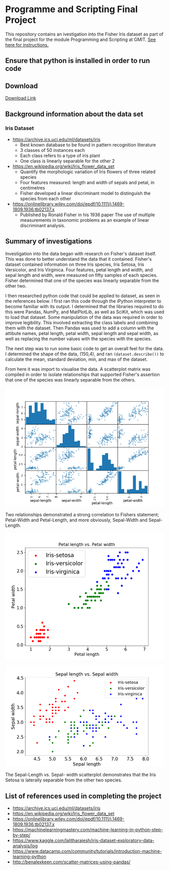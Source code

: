 # Programme and Scripting Final Project

This repository contains an ivestigation into the Fisher Iris dataset as part of the final project for the module Programming and Scripting at GMIT.
[See here for instructions.](https://github.com/ianmcloughlin/project-pands/raw/master/project.pdf)

## Ensure that python is installed in order to run code

## Download
[Download Link](https://github.com/ANihill/Final-Project)

## Background information about the data set

### Iris Dataset 
- https://archive.ics.uci.edu/ml/datasets/iris
  - Best known database to be found in pattern recognition literature
  - 3 classes of 50 instances each
  - Each class refers to a type of iris plant
  - One class is linearly separable for the other 2
- https://en.wikipedia.org/wiki/Iris_flower_data_set
  - Quantify the morphologic variation of Iris flowers of three related species
  - Four features measured: length and width of sepals and petal, in centimetres
  - Fisher developed a linear discriminant model to distinguish the species from each other
- https://onlinelibrary.wiley.com/doi/epdf/10.1111/j.1469-1809.1936.tb02137.x
  - Published by Ronald Fisher in his 1936 paper The use of multiple measurements in taxonomic problems as an example of linear discriminant analysis.

## Summary of investigations 
Investigation into the data began with research on Fisher's dataset itself. This was done to better understand the data that it contained. Fisher's dataset contained information on three Iris species, Iris Setosa, Iris Versicolor, and Iris Virginica. Four features, petal length and width, and sepal length and width, were measured on fifty samples of each species. Fisher determined that one of the species was linearly separable from the other two.

I then researched python code that could be applied to dataset, as seen in the references below. I first ran this code through the iPython interpreter to become familiar with its output. I determined that the libraries required to do this were Pandas, NumPy, and MatPlotLib, as well as SciKit, which was used to load that dataset. Some manipulation of the data was required in order to improve legibility. This involved extracting the class labels and combining them with the dataset. Then Pandas was used to add a column with the attibute names, petal length, petal width, sepal length and sepal width, as well as replacing the number values with the species with the species. 

The next step was to run some basic code to get an overall feel for the data. I determined the shape of the data, (150,4), and ran ``(dataset.describe())`` to calculate the mean, standard deviation, min, and max of the dataset.

From here it was import to visualise the data. A scatterplot matrix was compiled in order to isolate relationships that supported Fisher's assertion that one of the species was linearly separable from the others.

![Alt Text](https://github.com/ANihill/Final-Project/blob/master/Figure_5.png "Scatterplot Matrix")

Two relationships demonstrated a strong correlation to Fishers statement; Petal-Width and Petal-Length, and more obviously,
Sepal-Width and Sepal-Length.

![Alt Text](https://github.com/ANihill/Final-Project/blob/master/Figure_2.png "Petal-Length vs. Petal-Width")

![Alt Text](https://github.com/ANihill/Final-Project/blob/master/Figure_1.png "Sepal-Length vs. Sepal-Width")

The Sepal-Length vs. Sepal- width scatterplot demonstrates that the Iris Setosa is laterally separable from the other two species.

## List of references used in completing the project 
- https://archive.ics.uci.edu/ml/datasets/iris
- https://en.wikipedia.org/wiki/Iris_flower_data_set
- https://onlinelibrary.wiley.com/doi/epdf/10.1111/j.1469-1809.1936.tb02137.x
- https://machinelearningmastery.com/machine-learning-in-python-step-by-step/
- https://www.kaggle.com/lalitharajesh/iris-dataset-exploratory-data-analysis/log
- https://www.datacamp.com/community/tutorials/introduction-machine-learning-python
- http://benalexkeen.com/scatter-matrices-using-pandas/
